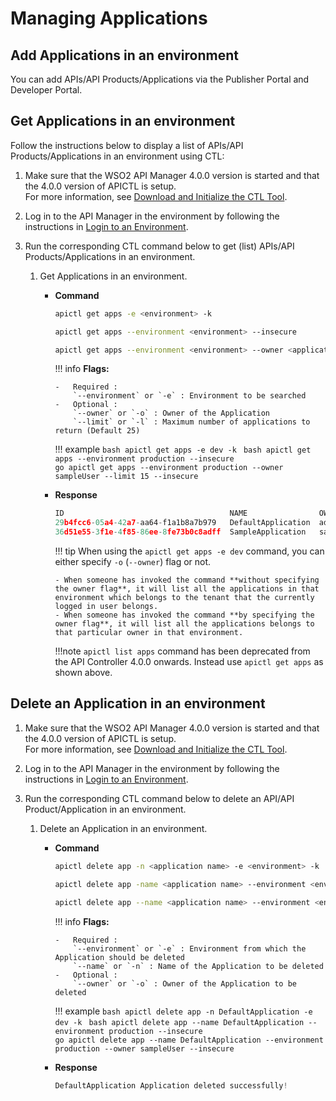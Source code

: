 # Managing Applications

## Add Applications in an environment

You can add APIs/API Products/Applications via the Publisher Portal and Developer Portal.

## Get Applications in an environment

Follow the instructions below to display a list of APIs/API Products/Applications in an environment using CTL:

1.  Make sure that the WSO2 API Manager 4.0.0 version is started and that the 4.0.0 version of APICTL is setup.   
     For more information, see [Download and Initialize the CTL Tool](#download-and-initialize-the-ctl-tool).

2.  Log in to the API Manager in the environment by following the instructions in [Login to an Environment](#login-to-an-environment).
3.  Run the corresponding CTL command below to get (list) APIs/API Products/Applications in an environment.

    1. Get Applications in an environment.

        -   **Command**
            ``` bash
            apictl get apps -e <environment> -k
            ```
            ``` bash
            apictl get apps --environment <environment> --insecure
            ```
            ``` bash
            apictl get apps --environment <environment> --owner <application owner> --insecure
            ```

            !!! info
                **Flags:**  
                    
                -   Required :  
                    `--environment` or `-e` : Environment to be searched  
                -   Optional :  
                    `--owner` or `-o` : Owner of the Application  
                    `--limit` or `-l` : Maximum number of applications to return (Default 25)

            !!! example
                ```bash
                apictl get apps -e dev -k
                ```
                ```bash
                apictl get apps --environment production --insecure
                ```    
                ```go
                apictl get apps --environment production --owner sampleUser --limit 15 --insecure
                ```  

        -   **Response**

            ```go
            ID                                     NAME                OWNER       STATUS     GROUP ID
            29b4fcc6-05a4-42a7-aa64-f1a1b8a7b979   DefaultApplication  admin       APPROVED 
            36d51e55-3f1e-4f85-86ee-8fe73b0c8adff  SampleApplication   sampleUser  APPROVED   orgA
            ```

            !!! tip 
                When using the `apictl get apps -e dev` command, you can either specify `-o` (`--owner`) flag or not.

                - When someone has invoked the command **without specifying the owner flag**, it will list all the applications in that environment which belongs to the tenant that the currently logged in user belongs.
                - When someone has invoked the command **by specifying the owner flag**, it will list all the applications belongs to that particular owner in that environment.

            !!!note
                `apictl list apps` command has been deprecated from the API Controller 4.0.0 onwards. Instead use `apictl get apps` as shown above. 
        
## Delete an Application in an environment

1.  Make sure that the WSO2 API Manager 4.0.0 version is started and that the 4.0.0 version of APICTL is setup.   
For more information, see [Download and Initialize the CTL Tool](#download-and-initialize-the-ctl-tool).
2.  Log in to the API Manager in the environment by following the instructions in [Login to an Environment](#login-to-an-environment).
3.  Run the corresponding CTL command below to delete an API/API Product/Application in an environment.

    1. Delete an Application in an environment.

        -   **Command**
            ``` bash
            apictl delete app -n <application name> -e <environment> -k
            ```
            ``` bash
            apictl delete app -name <application name> --environment <environment> --insecure
            ```
            ``` bash
            apictl delete app --name <application name> --environment <environment> --owner <application owner> --insecure
            ```

            !!! info
                **Flags:**  
                
                -   Required :  
                    `--environment` or `-e` : Environment from which the Application should be deleted  
                    `--name` or `-n` : Name of the Application to be deleted   
                -   Optional :  
                    `--owner` or `-o` : Owner of the Application to be deleted  

            !!! example
                ```bash
                apictl delete app -n DefaultApplication -e dev -k
                ```
                ```bash
                apictl delete app --name DefaultApplication --environment production --insecure
                ```    
                ```go
                apictl delete app --name DefaultApplication --environment production --owner sampleUser --insecure
                ```  

        -   **Response**

            ```go
            DefaultApplication Application deleted successfully!
            ``` 
